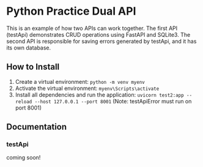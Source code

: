 # Python Practice Dual API

This is an example of how two APIs can work together. The first API (testApi) demonstrates CRUD operations using FastAPI and SQLite3. The second API is responsible for saving errors generated by testApi, and it has its own database.

## How to Install

1. Create a virtual environment: `python -m venv myenv`
2. Activate the virtual environment: `myenv\Scripts\activate`
3. Install all dependencies and run the application: `uvicorn test2:app --reload --host 127.0.0.1 --port 8001` (Note: testApiError must run on port 8001)

## Documentation
### testApi

coming soon!

